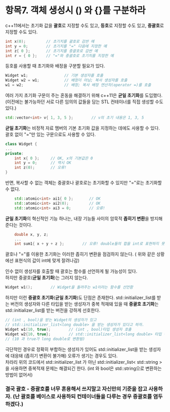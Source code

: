 # 항목7. 객체 생성시 () 와 {}를 구분하라

c++11에서는 초기화 값을 **괄호**로 지정할 수도 있고, **등호**로 지정할 수도 있고, **중괄호**로 지정할 수도 있다.

```cpp
int x(0);         // 초기치를 괄호로 감싼 예
int y = 0;        // 초기치를 "=" 다음에 지정한 예
int z{ 0 };       // 초기치를 중괄호로 감싼 예
int r = { 0 };    // "="와 중괄호로 초기치를 지정한 예
```

등호를 사용할 때 초기화와 배정을 구분할 필요가 있다.

```cpp
Widget w1;                // 기본 생성자를 호출
Widget w2 = w1;           // 배정이 아님; 복사 생성자를 호출
w1 = w2;                  // 배정; 복사 배정 연산자(operator =)를 호출
```

여러 가지 초기화 구문이 주는 혼동을 해결하기 위해 c++11은 **균일 초기화**를 도입했다. (이전에는 불가능하던 서로 다른 임의의 값들을 담는 STL 컨테이너를 직접 생성할 수도 있다.)

```cpp
std::vector<int> v{ 1, 3, 5 };        // v의 초기 내용은 1, 3, 5
```

**균일 초기화**는 비정적 자료 멤버의 기본 초기화 값을 지정하는 데에도 사용할 수 있다. 괄호 없이 "="만 있는 구문으로도 사용할 수 있다.

```cpp
class Widget {
...
private:
    int x{ 0 };		// OK, x의 기본값은 0
    int y = 0;		// 역시 OK
    int z(0);		// 오류!
}
```

반면, 복사할 수 없는 객체는 중괄호나 괄호로는 초기화할 수 있지만 "="로는 초기화할 수 없다.

```cpp
    std::atomic<int> ai1{ 0 };       // OK
    std::atomic<int> ai2(0);         // OK
    std::atomic<int> ai3 = 0;        // 오류!
```

**균일 초기화**의 혁신적인 기능 하나는, 내장 기능들 사이의 암묵적 **좁히기 변환**을 방지해 준다는 것이다.

```cpp
    double x, y, z;
    ...
    int sum1{ x + y + z };        // 오류! double들의 합을 int로 표현하지 못할 수 있음
```

괄호나 "="를 이용한 초기화는 이러한 좁히기 변환을 점검하지 않는다. ( 위와 같은 상황에선 표현식의 값이 int에 맞게 잘려나감)

인수 없이 생성자를 호출할 때 괄호는 함수를 선언하게 될 가능성이 있다.  
하지만 중괄호(**균일 초기화**)는 그러지 않는다.

```cpp
Widget w1();        // Widget을 돌려주는 w1이라는 함수를 선언함
```

하지만 이런 **중괄호 초기화**(**균일 초기화**)도 단점은 존재한다. std::initializer_list를 받는 버전의 생성자와 다른 타입을 받는 생성자가 중복 적재돼 있을 때 **중괄호 초기화**는 std::initializer_list를 받는 버전을 강하게 선호한다.

```cpp
// (int , bool)을 받는 Widget의 생성자가 있고 
// std::initializer_list<long double> 을 받는 생성자가 있다고 하자.
Widget w1(10, true);		// (int , bool)타입 생성자 호출
Widget w2{10, true};		// std::initializer_list<long double> 타입 생성자 호 
// (10 과 true가 long double로 변환됨)
```

극단적인 경우로 정확히 부합하는 생성자가 있어도 std::initializer_list을 받는 생성자에 대응돼 (좁히기 변환이 불가해) 오류가 생기는 경우도 있다.  
차라리 위의 코드에서 std::initializer_list 가 아닌 std::initializer_list< std::string > 을 사용하면 중복적재 문제는 해결되긴 한다. (int 와 bool은 std::string으로 변환하는 방법이 없어서)

### 결국 괄호 - 중괄호를 너무 혼용해서 쓰지말고 자신만의 기준을 잡고 사용하자. (난 괄호를 베이스로 사용하되 컨테이너들을 다루는 경우 중괄호를 염두하겠다.)
